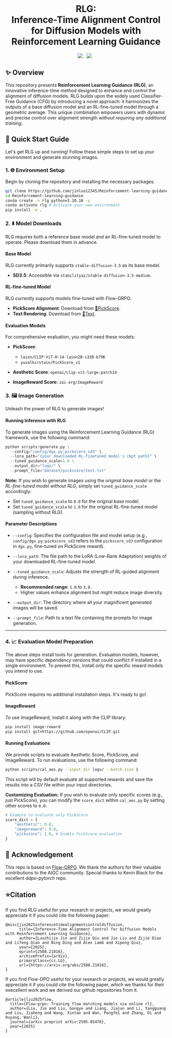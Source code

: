<h1 align="center"> RLG:<br>Inference-Time Alignment Control for Diffusion Models with Reinforcement Learning Guidance </h1>
<div align="center">
  <a href='https://arxiv.org/abs/2508.21016'><img src='https://img.shields.io/badge/ArXiv-red?logo=arxiv'></a>  &nbsp;
  <!-- <a href='https://gongyeliu.github.io/Flow-GRPO/'><img src='https://img.shields.io/badge/Visualization-green?logo=github'></a> &nbsp; -->
  <a href="https://github.com/jinluo12345/Reinforcement-learning-guidance"><img src="https://img.shields.io/badge/Code-9E95B7?logo=github"></a> &nbsp; 
  <!-- <a href='https://huggingface.co/collections/jieliu/sd35m-flowgrpo-68298ec27a27af64b0654120'><img src='https://img.shields.io/badge/Model-blue?logo=huggingface'></a> &nbsp; 
  <a href='https://huggingface.co/spaces/jieliu/SD3.5-M-Flow-GRPO'><img src='https://img.shields.io/badge/Demo-blue?logo=huggingface'></a> &nbsp; -->
</div>

## ✨ Overview

This repository presents **Reinforcement Learning Guidance (RLG)**, an innovative inference-time method designed to enhance and control the alignment of diffusion models. RLG builds upon the widely used Classifier-Free Guidance (CFG) by introducing a novel approach: it harmonizes the outputs of a base diffusion model and an RL-fine-tuned model through a geometric average. This unique combination empowers users with dynamic and precise control over alignment strength *without requiring any additional training*.


<!-- ## 🤗 Model
| Task    | Model |
| -------- | -------- |
| GenEval     | [🤗GenEval](https://huggingface.co/jieliu/SD3.5M-FlowGRPO-GenEval) |
| Text Rendering     | [🤗Text](https://huggingface.co/jieliu/SD3.5M-FlowGRPO-Text) |
| Human Preference Alignment     | [🤗PickScore](https://huggingface.co/jieliu/SD3.5M-FlowGRPO-PickScore) | -->


## 🚀 Quick Start Guide

Let's get RLG up and running! Follow these simple steps to set up your environment and generate stunning images.

### 1. 🌐 Environment Setup

Begin by cloning the repository and installing the necessary packages.

```bash
git clone https://github.com/jinluo12345/Reinforcement-learning-guidance.git
cd Reinforcement-learning-guidance
conda create -n rlg python=3.10.16 -y
conda activate rlg # Activate your new environment
pip install -e .
```

### 2. ⬇️ Model Downloads

RLG requires both a reference base model and an RL-fine-tuned model to operate. Please download them in advance.

#### Base Model

RLG currently primarily supports `stable-diffusion-3.5` as its base model.

* **SD3.5**: Accessible via `stabilityai/stable-diffusion-3.5-medium`.

#### RL-fine-tuned Model

RLG currently supports models fine-tuned with Flow-GRPO.

* **PickScore Alignment**: Download from [🤗PickScore](https://huggingface.co/jieliu/SD3.5M-FlowGRPO-PickScore).
* **Text Rendering**: Download from [🤗Text](https://huggingface.co/jieliu/SD3.5M-FlowGRPO-Text).

#### Evaluation Models

For comprehensive evaluation, you might need these models:

* **PickScore**:

  * `laion/CLIP-ViT-H-14-laion2B-s32B-b79K`
  * `yuvalkirstain/PickScore_v1`
* **Aesthetic Score**: `openai/clip-vit-large-patch14`
* **ImageReward Score**: `zai-org/ImageReward`

### 3. 🖼️ Image Generation

Unleash the power of RLG to generate images!

#### Running Inference with RLG

To generate images using the Reinforcement Learning Guidance (RLG) framework, use the following command:

```python
python scripts/generate.py \
  --config="config/dgx.py:pickscore_sd3" \
  --lora_path="{your downloaded RL-finetuned model's ckpt path}" \
  --tuned_guidance_scale=1.6 \
  --output_dir="logs/" \
  --prompt_file="dataset/pickscore/test.txt"
```

**Note:** If you wish to generate images using the *original base model* or the *RL-fine-tuned model without RLG*, simply set `tuned_guidance_scale` accordingly:

* Set `tuned_guidance_scale` to `0.0` for the original base model.
* Set `tuned_guidance_scale` to `1.0` for the original RL-fine-tuned model (sampling without RLG).

#### Parameter Descriptions

* `--config`: Specifies the configuration file and model setup (e.g., `config/dgx.py:pickscore_sd3` refers to the `pickscore_sd3` configuration in `dgx.py`, fine-tuned on PickScore reward).
* `--lora_path`: The file path to the LoRA (Low-Rank Adaptation) weights of your downloaded RL-fine-tuned model.
* `--tuned_guidance_scale`: Adjusts the strength of RL-guided alignment during inference.

  * **Recommended range**: `1.0` to `3.0`.
  * Higher values enhance alignment but might reduce image diversity.
* `--output_dir`: The directory where all your magnificent generated images will be saved.
* `--prompt_file`: Path to a text file containing the prompts for image generation.

---

### 4. 📈 Evaluation Model Preparation

The above steps install tools for generation. Evaluation models, however, may have specific dependency versions that could conflict if installed in a single environment. To prevent this, install only the specific reward models you intend to use.

#### PickScore

PickScore requires no additional installation steps. It's ready to go!

#### ImageReward

To use ImageReward, install it along with the CLIP library:

```bash
pip install image-reward
pip install git+https://github.com/openai/CLIP.git
```

#### Running Evaluations

We provide scripts to evaluate Aesthetic Score, PickScore, and ImageReward. To run evaluations, use the following command:

```bash
python scripts/cal_aes.py --input_dir logs/ --batch_size 1
```

This script will by default evaluate all supported rewards and save the results into a CSV file within your input directories.

**Customizing Evaluation:** If you wish to evaluate only specific scores (e.g., just PickScore), you can modify the `score_dict` within `cal_aes.py` by setting other scores to `0.0`:

```python
# Example to evaluate only PickScore
score_dict = {
    "aesthetic": 0.0,
    "imagereward": 0.0,
    "pickscore": 1.0, # Enable PickScore evaluation
}
```

## 🤗 Acknowledgement
This repo is based on [Flow-GRPO](https://github.com/yifan123/flow_grpo). We thank the authors for their valuable contributions to the AIGC community. Special thanks to Kevin Black for the excellent *ddpo-pytorch* repo.

## ⭐Citation
If you find RLG useful for your research or projects, we would greatly appreciate it if you could cite the following paper:
```
@misc{jin2025inferencetimealignmentcontroldiffusion,
      title={Inference-Time Alignment Control for Diffusion Models with Reinforcement Learning Guidance}, 
      author={Luozhijie Jin and Zijie Qiu and Jie Liu and Zijie Diao and Lifeng Qiao and Ning Ding and Alex Lamb and Xipeng Qiu},
      year={2025},
      eprint={2508.21016},
      archivePrefix={arXiv},
      primaryClass={cs.LG},
      url={https://arxiv.org/abs/2508.21016}, 
}
```
If you find Flow-DPO useful for your research or projects, we would greatly appreciate it if you could cite the following paper, which we thanks for their execellent work and we derived our github repositories from it.

```
@article{liu2025flow,
  title={Flow-grpo: Training flow matching models via online rl},
  author={Liu, Jie and Liu, Gongye and Liang, Jiajun and Li, Yangguang and Liu, Jiaheng and Wang, Xintao and Wan, Pengfei and Zhang, Di and Ouyang, Wanli},
  journal={arXiv preprint arXiv:2505.05470},
  year={2025}
}
```
